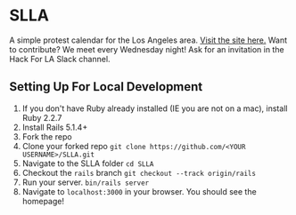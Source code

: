 # SLLA

A simple protest calendar for the Los Angeles area. [Visit the site here.](http://stayloudla.com/)
Want to contribute? We meet every Wednesday night! Ask for an invitation in the Hack For LA Slack channel.

## Setting Up For Local Development
1. If you don't have Ruby already installed (IE you are not on a mac), install Ruby 2.2.7
1. Install Rails 5.1.4+
1. Fork the repo
1. Clone your forked repo
    `git clone https://github.com/<YOUR USERNAME>/SLLA.git`
1. Navigate to the SLLA folder
    `cd SLLA`
1. Checkout the `rails` branch
    `git checkout --track origin/rails`
1. Run your server.
    `bin/rails server`
1. Navigate to `localhost:3000` in your browser. You should see the homepage!